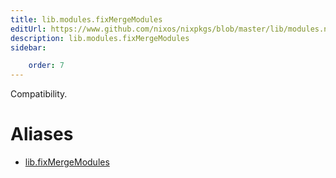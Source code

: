 ```yaml
---
title: lib.modules.fixMergeModules
editUrl: https://www.github.com/nixos/nixpkgs/blob/master/lib/modules.nix#L1090C21
description: lib.modules.fixMergeModules
sidebar:

    order: 7
---
```


Compatibility.


# Aliases

- [lib.fixMergeModules](reference/lib/lib-fixMergeModules)



